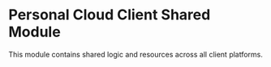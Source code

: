 # Personal Cloud Client Shared Module

This module contains shared logic and resources across all client platforms.
